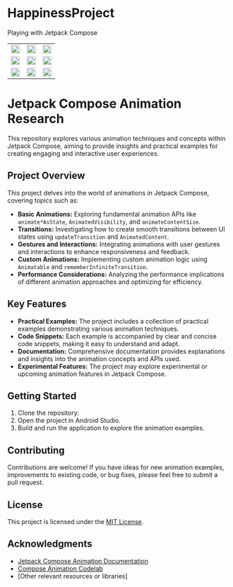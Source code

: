 # HappinessProject
Playing with Jetpack Compose

<table>
  <tr>
    <td><img src="https://github.com/user-attachments/assets/0700b5fe-3fdc-427e-bab0-10e79fbfed1d" width="100%"></td>
    <td><img src="https://github.com/user-attachments/assets/1614bb2a-fa93-43b2-9157-81b82d35427a" width="100%"></td>
    <td><img src="https://github.com/user-attachments/assets/eca0e0ce-fbc1-43c1-b655-5beb97b814fd" width="100%"></td>
  </tr>
  <tr>
    <td><img src="https://github.com/user-attachments/assets/5e59c68f-8ed7-41e8-b8d4-ebd2950d89d9" width="100%"></td>
    <td><img src="https://github.com/user-attachments/assets/8ff2e030-6c26-4fb1-939a-dea16834715a" width="100%"></td>
    <td><img src="https://github.com/user-attachments/assets/8e0270d6-b8d6-48d0-834c-1831d947d27f" width="100%"></td>
  </tr>
  <tr>
    <td><img src="https://github.com/user-attachments/assets/cae6570b-6ad8-4c51-9976-50a21fe4ff06" width="100%"></td>
    <td><img src="https://github.com/user-attachments/assets/76068eae-cc7c-4e66-b95e-4bc1d52ed321" width="100%"></td>
    <td><img src="https://github.com/user-attachments/assets/eb7a2297-0803-4b81-8559-36e8c87969c3" width="100%"></td>
  </tr>
</table>



# Jetpack Compose Animation Research

This repository explores various animation techniques and concepts within Jetpack Compose, aiming to provide insights and practical examples for creating engaging and interactive user experiences.

## Project Overview

This project delves into the world of animations in Jetpack Compose, covering topics such as:

* **Basic Animations:** Exploring fundamental animation APIs like `animate*AsState`, `AnimatedVisibility`, and `animateContentSize`.
* **Transitions:** Investigating how to create smooth transitions between UI states using `updateTransition` and `AnimatedContent`.
* **Gestures and Interactions:** Integrating animations with user gestures and interactions to enhance responsiveness and feedback.
* **Custom Animations:** Implementing custom animation logic using `Animatable` and `rememberInfiniteTransition`.
* **Performance Considerations:** Analyzing the performance implications of different animation approaches and optimizing for efficiency.

## Key Features

* **Practical Examples:** The project includes a collection of practical examples demonstrating various animation techniques.
* **Code Snippets:** Each example is accompanied by clear and concise code snippets, making it easy to understand and adapt.
* **Documentation:** Comprehensive documentation provides explanations and insights into the animation concepts and APIs used.
* **Experimental Features:** The project may explore experimental or upcoming animation features in Jetpack Compose.

## Getting Started

1. Clone the repository:
2. Open the project in Android Studio.
3. Build and run the application to explore the animation examples.

## Contributing

Contributions are welcome! If you have ideas for new animation examples, improvements to existing code, or bug fixes, please feel free to submit a pull request.

## License

This project is licensed under the [MIT License](LICENSE).

## Acknowledgments

* [Jetpack Compose Animation Documentation](https://developer.android.com/jetpack/compose/animation)
* [Compose Animation Codelab](https://developer.android.com/codelabs/jetpack-compose-animation)
* [Other relevant resources or libraries]


